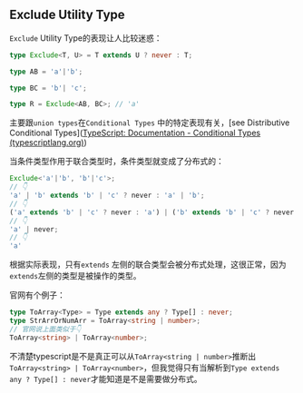 ## Exclude Utility Type

`Exclude` Utility Type的表现让人比较迷惑：

```typescript
type Exclude<T, U> = T extends U ? never : T;

type AB = 'a'|'b';

type BC = 'b'| 'c';

type R = Exclude<AB, BC>; // 'a'
```

主要跟`union types`在`Conditional Types` 中的特定表现有关，[see Distributive Conditional Types]([TypeScript: Documentation - Conditional Types (typescriptlang.org)](https://www.typescriptlang.org/docs/handbook/2/conditional-types.html#distributive-conditional-types))

当条件类型作用于联合类型时，条件类型就变成了分布式的：

```typescript
Exclude<'a'|'b', 'b'|'c'>;
// 👇
'a' | 'b' extends 'b' | 'c' ? never : 'a' | 'b';
// 👇
('a' extends 'b' | 'c' ? never : 'a') | ('b' extends 'b' | 'c' ? never : 'b');
// 👇
'a' | never;
// 👇
'a'
```

根据实际表现，只有`extends` 左侧的联合类型会被分布式处理，这很正常，因为`extends`左侧的类型是被操作的类型。

官网有个例子：

```typescript
type ToArray<Type> = Type extends any ? Type[] : never;
type StrArrOrNumArr = ToArray<string | number>;
// 官网说上面类似于👇
ToArray<string> | ToArray<number>;
```

不清楚typescript是不是真正可以从`ToArray<string | number>`推断出`ToArray<string> | ToArray<number>`，但我觉得只有当解析到`Type extends any ? Type[] : never`才能知道是不是需要做分布式。